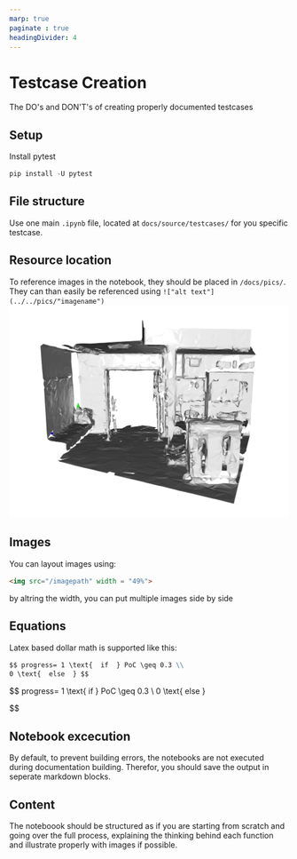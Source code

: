 ```yaml
---
marp: true
paginate : true
headingDivider: 4
---
```

# Testcase Creation

The DO's and DON'T's of creating properly documented testcases

## Setup

Install pytest

```py
pip install -U pytest
```

## File structure

Use one main `.ipynb` file, located at `docs/source/testcases/` for you specific testcase.

## Resource location

To reference images in the notebook, they should be placed in `/docs/pics/`. They can than easily be referenced using `!["alt text"](../../pics/"imagename")`
!["alt text"](../../pics/NewGeometry.PNG)

## Images

You can layout images using:

```html
<img src="/imagepath" width = "49%">
```

by altring the width, you can put multiple images side by side

## Equations

Latex based dollar math is supported like this:

```md
$$ progress= 1 \text{  if  } PoC \geq 0.3 \\ 
0 \text{  else  } $$
```

$$
progress= 1 \text{  if  } PoC \geq 0.3 \\ 
0 \text{  else  }

$$

## Notebook excecution

By default, to prevent building errors, the notebooks are not executed during documentation building. Therefor, you should save the output in seperate markdown blocks.

## Content

The noteboook should be structured as if you are starting from scratch and going over the full process, explaining the thinking behind each function and illustrate properly with images if possible.

